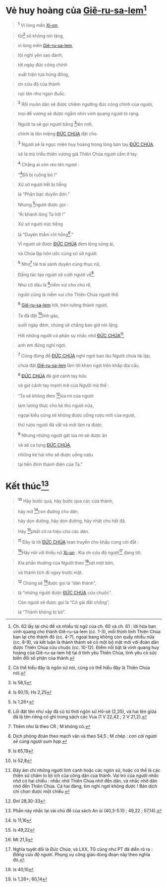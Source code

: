 # Vẻ huy hoàng của [Giê-ru-sa-lem]()[^1-bd6e768a-b0c7-4110-87af-70f7c76ed751]

> <sup><b>1</b></sup> Vì lòng mến [Xi-on](),
>


> tôi[^2-bd6e768a-b0c7-4110-87af-70f7c76ed751] sẽ không nín lặng,
>


> vì lòng mến [Giê-ru-sa-lem](),
>


> tôi nghỉ yên sao đành,
>


> tới ngày đức công chính
>


> xuất hiện tựa hừng đông,
>


> ơn cứu độ của thành
>


> rực lên như ngọn đuốc.
>


> <sup><b>2</b></sup> Rồi muôn dân sẽ được chiêm ngưỡng đức công chính của ngươi,
>


> mọi đế vương sẽ được ngắm nhìn vinh quang ngươi tỏ rạng.
>


> Người ta sẽ gọi ngươi bằng [^1@-bd6e768a-b0c7-4110-87af-70f7c76ed751]tên mới,
>


> chính là tên miệng [ĐỨC CHÚA]() đặt cho.
>


> <sup><b>3</b></sup> Ngươi sẽ là ngọc miện huy hoàng trong lòng bàn tay [ĐỨC CHÚA](),
>


> sẽ là mũ triều thiên vương giả Thiên Chúa ngươi cầm ở tay.
>


> <sup><b>4</b></sup> Chẳng ai còn réo tên ngươi :
>


> “[^2@-bd6e768a-b0c7-4110-87af-70f7c76ed751]Đồ bị ruồng bỏ !”
>


> Xứ sở ngươi hết bị tiếng
>


> là “Phận bạc duyên đơn.”
>


> Nhưng [^3@-bd6e768a-b0c7-4110-87af-70f7c76ed751]ngươi được gọi :
>


> “Ái khanh lòng Ta hỡi !”
>


> Xứ sở ngươi nức tiếng
>


> là “Duyên thắm chỉ hồng[^3-bd6e768a-b0c7-4110-87af-70f7c76ed751].”
>


> Vì ngươi sẽ được [ĐỨC CHÚA]() đem lòng sủng ái,
>


> và Chúa lập hôn ước cùng xứ sở ngươi.
>


> <sup><b>5</b></sup> Như[^4-bd6e768a-b0c7-4110-87af-70f7c76ed751] tài trai sánh duyên cùng thục nữ,
>


> Đấng tác tạo ngươi sẽ cưới ngươi về[^5-bd6e768a-b0c7-4110-87af-70f7c76ed751].
>


> Như cô dâu là [^4@-bd6e768a-b0c7-4110-87af-70f7c76ed751]niềm vui cho chú rể,
>


> ngươi cũng là niềm vui cho Thiên Chúa ngươi thờ.
>


> <sup><b>6</b></sup> [Giê-ru-sa-lem]() hỡi, trên tường thành ngươi,
>


> Ta đã đặt [^5@-bd6e768a-b0c7-4110-87af-70f7c76ed751]lính gác,
>


> suốt ngày đêm, chúng sẽ chẳng bao giờ nín lặng.
>


> Hỡi những người có phận sự nhắc nhở [ĐỨC CHÚA]()[^6-bd6e768a-b0c7-4110-87af-70f7c76ed751],
>


> anh em đừng nghỉ ngơi.
>


> <sup><b>7</b></sup> Cũng đừng để [ĐỨC CHÚA]() nghỉ ngơi bao lâu Người chưa tái lập,
>


> chưa đặt [Giê-ru-sa-lem]() làm lời khen ngợi trên khắp địa cầu.
>


> <sup><b>8</b></sup> [ĐỨC CHÚA]() đã giơ cánh tay hữu
>


> và giơ cánh tay mạnh mẽ của Người mà thề :
>


> “Ta sẽ không đem [^6@-bd6e768a-b0c7-4110-87af-70f7c76ed751]lúa mì của ngươi
>


> làm lương thực cho kẻ thù ngươi nữa,
>


> ngoại kiều cũng sẽ không được uống rượu mới của ngươi,
>


> thứ rượu ngươi đã vất vả mới làm ra được.
>


> <sup><b>9</b></sup> Nhưng những người gặt lúa mì sẽ được ăn
>


> và sẽ ca tụng [ĐỨC CHÚA](),
>


> những kẻ hái nho sẽ được uống rượu
>


> tại tiền đình thánh điện của Ta.”
>


# Kết thúc[^7-bd6e768a-b0c7-4110-87af-70f7c76ed751]

> <sup><b>10</b></sup> Hãy bước qua, hãy bước qua các cửa thành,
>


> hãy mở [^7@-bd6e768a-b0c7-4110-87af-70f7c76ed751]con đường cho dân,
>


> hãy dọn đường, hãy dọn đường, hãy nhặt cho hết đá.
>


> Hãy [^8@-bd6e768a-b0c7-4110-87af-70f7c76ed751]phất cờ ra hiệu cho các dân.
>


> <sup><b>11</b></sup> Đây là lời [ĐỨC CHÚA]() loan truyền cho khắp cùng cõi đất :
>


> [^9@-bd6e768a-b0c7-4110-87af-70f7c76ed751]Hãy nói với thiếu nữ [Xi-on]() : Kìa ơn cứu độ ngươi[^8-bd6e768a-b0c7-4110-87af-70f7c76ed751] đang tới.
>


> Kìa phần thưởng của Người theo [^10@-bd6e768a-b0c7-4110-87af-70f7c76ed751]sát một bên,
>


> và thành tích đi ngay trước mặt.
>


> <sup><b>12</b></sup> Chúng sẽ [^11@-bd6e768a-b0c7-4110-87af-70f7c76ed751]được gọi là “dân thánh”,
>


> là “những người được [ĐỨC CHÚA]() cứu chuộc”.
>


> Còn ngươi sẽ được gọi là “Cô gái đắt chồng”,
>


> là “Thành không bị bỏ”.
>

[^1-bd6e768a-b0c7-4110-87af-70f7c76ed751]: Ch. 62 lấy lại chủ đề và nhiều từ ngữ của ch. 60 và ch. 61 : lời hứa ban vinh quang cho thành Giê-ru-sa-lem (cc. 1-3), mối thịnh tình Thiên Chúa ban lại cho thành đô (cc. 4-7), ngoại bang không còn quấy nhiễu nữa (cc. 8-9), và kết luận là thành thánh sẽ có một bộ mặt mới với đoàn dân được Thiên Chúa cứu chuộc (cc. 10-12). Điểm nổi bật là vinh quang huy hoàng của Giê-ru-sa-lem hệ tại ở tình yêu Thiên Chúa, tình yêu có sức biến đổi số phận của thành.
[^2-bd6e768a-b0c7-4110-87af-70f7c76ed751]: Có thể hiểu đây là ngôn sứ nói, cũng có thể hiểu đây là Thiên Chúa nói.
[^3-bd6e768a-b0c7-4110-87af-70f7c76ed751]: Lối đặt tên như vậy đã có từ thời ngôn sứ Hô-sê (2,25), và hai tên giữa đã là tên riêng có ghi trong sách các Vua (1 V 22,42 ; 2 V 21,2).
[^4-bd6e768a-b0c7-4110-87af-70f7c76ed751]: Thêm *như* là theo CR ; M không có.
[^5-bd6e768a-b0c7-4110-87af-70f7c76ed751]: Dịch phỏng đoán theo mạch văn và theo 54,5 ; M chép : *con cái ngươi sẽ cùng ngươi sum họp.*
[^6-bd6e768a-b0c7-4110-87af-70f7c76ed751]: Đây ám chỉ những người lính canh hoặc các ngôn sứ, hoặc có thể là các thiên sứ chăm lo lợi ích của công dân của thành. Vai trò của *người nhắc nhở* có hai chiều : nhắc nhở Thiên Chúa nhớ đến dân, và nhắc nhở dân nhớ đến Thiên Chúa. Cả hai đàng, tìm nghỉ ngơi không được ! Bản dịch chỉ chọn được một chiều.
[^7-bd6e768a-b0c7-4110-87af-70f7c76ed751]: Phần này nhắc lại vài chủ đề của sách An ủi (40,3-5.10 ; 49,22 ; 57,14).
[^8-bd6e768a-b0c7-4110-87af-70f7c76ed751]: Nghĩa tuyệt đối là *Đức Chúa*, và LXX, TG cũng như PT đã diễn rõ ra : *Đấng cứu độ ngươi*. Phụng vụ công giáo dùng đoạn này theo nghĩa đó.
[^1@-bd6e768a-b0c7-4110-87af-70f7c76ed751]: Is 56,5
[^2@-bd6e768a-b0c7-4110-87af-70f7c76ed751]: Is 60,15; Hs 2,25
[^3@-bd6e768a-b0c7-4110-87af-70f7c76ed751]: Is 1,26+
[^4@-bd6e768a-b0c7-4110-87af-70f7c76ed751]: Is 65,19
[^5@-bd6e768a-b0c7-4110-87af-70f7c76ed751]: Is 52,8
[^6@-bd6e768a-b0c7-4110-87af-70f7c76ed751]: Đnl 28,30-33
[^7@-bd6e768a-b0c7-4110-87af-70f7c76ed751]: Is 11,16
[^8@-bd6e768a-b0c7-4110-87af-70f7c76ed751]: Is 49,22
[^9@-bd6e768a-b0c7-4110-87af-70f7c76ed751]: Mt 21,5
[^10@-bd6e768a-b0c7-4110-87af-70f7c76ed751]: Is 40,10
[^11@-bd6e768a-b0c7-4110-87af-70f7c76ed751]: Is 1,26+; 60,14